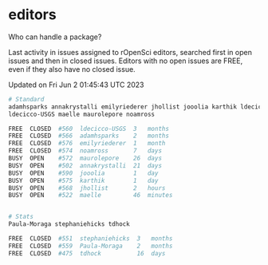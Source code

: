 # editors

Who can handle a package?

Last activity in issues assigned to rOpenSci editors, searched first in open
issues and then in closed issues. Editors with no open issues are FREE, even if
they also have no closed issue.


Updated on Fri Jun 2 01:45:43 UTC 2023

```bash
# Standard
adamhsparks annakrystalli emilyriederer jhollist jooolia karthik ldecicco
ldecicco-USGS maelle maurolepore noamross

FREE  CLOSED  #560  ldecicco-USGS  3   months
FREE  CLOSED  #566  adamhsparks    2   months
FREE  CLOSED  #576  emilyriederer  1   month
FREE  CLOSED  #574  noamross       7   days
BUSY  OPEN    #572  maurolepore    26  days
BUSY  OPEN    #502  annakrystalli  21  days
BUSY  OPEN    #590  jooolia        1   day
BUSY  OPEN    #575  karthik        1   day
BUSY  OPEN    #568  jhollist       2   hours
BUSY  OPEN    #522  maelle         46  minutes


# Stats
Paula-Moraga stephaniehicks tdhock

FREE  CLOSED  #551  stephaniehicks  3   months
FREE  CLOSED  #559  Paula-Moraga    2   months
FREE  CLOSED  #475  tdhock          16  days
```
